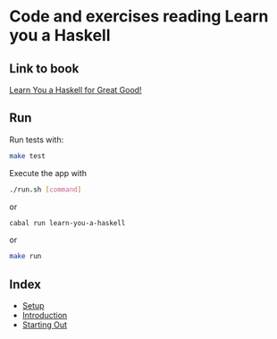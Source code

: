 # Code and exercises reading Learn you a Haskell

## Link to book
[Learn You a Haskell for Great Good!](http://learnyouahaskell.com)

## Run
Run tests with:

``` sh
make test
```

Execute the app with


```sh
./run.sh [command]
```

or

``` sh
cabal run learn-you-a-haskell
```

or 

``` sh
make run
```


## Index

* [Setup](docs/setup.md)
* [Introduction](docs/introduction.md)
* [Starting Out](docs/starting-out.md)
